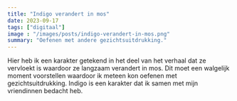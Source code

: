 ```yaml
---
title: "Indigo verandert in mos"
date: 2023-09-17
tags: ["digitaal"]
image : "/images/posts/indigo-verandert-in-mos.png"
summary: "Oefenen met andere gezichtsuitdrukking."
---
```


Hier heb ik een karakter getekend in het deel van het verhaal dat ze vervloekt is waardoor ze langzaam verandert in mos. Dit moet een walgelijk moment voorstellen waardoor ik meteen kon oefenen met gezichtsuitdrukking. Indigo is een karakter dat ik samen met mijn vriendinnen bedacht heb.